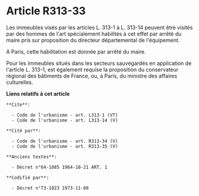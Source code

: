 # Article R313-33

Les immeubles visés par les articles L. 313-1 à L. 313-14 peuvent être visités par des hommes de l'art spécialement habilités
à cet effet par arrêté du maire pris sur proposition du directeur départemental de l'équipement. 

A Paris, cette habilitation est donnée par arrêté du maire. 

Pour les immeubles situés dans les secteurs sauvegardés en application de l'article L. 313-1, est également requise la
proposition du conservateur régional des bâtiments de France, ou, à Paris, du ministre des affaires culturelles.

**Liens relatifs à cet article**

	**Cite**:

	  - Code de l'urbanisme - art. L313-1 (VT)
	  - Code de l'urbanisme - art. L313-14 (V)

	**Cité par**:

	  - Code de l'urbanisme - art. R313-34 (V)
	  - Code de l'urbanisme - art. R313-35 (V)

	**Anciens textes**:

	  - Décret n°64-1085 1964-10-21 ART. 1

	**Codifié par**:

	  - Décret n°73-1023 1973-11-08
